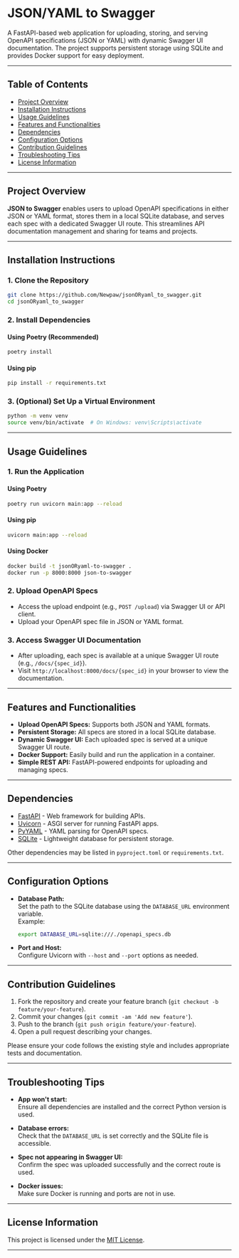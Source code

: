 # JSON/YAML to Swagger

A FastAPI-based web application for uploading, storing, and serving OpenAPI specifications (JSON or YAML) with dynamic Swagger UI documentation. The project supports persistent storage using SQLite and provides Docker support for easy deployment.

---

## Table of Contents

- [Project Overview](#project-overview)
- [Installation Instructions](#installation-instructions)
- [Usage Guidelines](#usage-guidelines)
- [Features and Functionalities](#features-and-functionalities)
- [Dependencies](#dependencies)
- [Configuration Options](#configuration-options)
- [Contribution Guidelines](#contribution-guidelines)
- [Troubleshooting Tips](#troubleshooting-tips)
- [License Information](#license-information)

---

## Project Overview

**JSON to Swagger** enables users to upload OpenAPI specifications in either JSON or YAML format, stores them in a local SQLite database, and serves each spec with a dedicated Swagger UI route. This streamlines API documentation management and sharing for teams and projects.

---

## Installation Instructions

### 1. Clone the Repository

```bash
git clone https://github.com/Newpaw/jsonORyaml_to_swagger.git
cd jsonORyaml_to_swagger
```

### 2. Install Dependencies

#### Using Poetry (Recommended)

```bash
poetry install
```

#### Using pip

```bash
pip install -r requirements.txt
```

### 3. (Optional) Set Up a Virtual Environment

```bash
python -m venv venv
source venv/bin/activate  # On Windows: venv\Scripts\activate
```

---

## Usage Guidelines

### 1. Run the Application

#### Using Poetry

```bash
poetry run uvicorn main:app --reload
```

#### Using pip

```bash
uvicorn main:app --reload
```

#### Using Docker

```bash
docker build -t jsonORyaml-to-swagger .
docker run -p 8000:8000 json-to-swagger
```

### 2. Upload OpenAPI Specs

- Access the upload endpoint (e.g., `POST /upload`) via Swagger UI or API client.
- Upload your OpenAPI spec file in JSON or YAML format.

### 3. Access Swagger UI Documentation

- After uploading, each spec is available at a unique Swagger UI route (e.g., `/docs/{spec_id}`).
- Visit `http://localhost:8000/docs/{spec_id}` in your browser to view the documentation.

---

## Features and Functionalities

- **Upload OpenAPI Specs:** Supports both JSON and YAML formats.
- **Persistent Storage:** All specs are stored in a local SQLite database.
- **Dynamic Swagger UI:** Each uploaded spec is served at a unique Swagger UI route.
- **Docker Support:** Easily build and run the application in a container.
- **Simple REST API:** FastAPI-powered endpoints for uploading and managing specs.

---

## Dependencies

- [FastAPI](https://fastapi.tiangolo.com/) - Web framework for building APIs.
- [Uvicorn](https://www.uvicorn.org/) - ASGI server for running FastAPI apps.
- [PyYAML](https://pyyaml.org/) - YAML parsing for OpenAPI specs.
- [SQLite](https://www.sqlite.org/) - Lightweight database for persistent storage.

Other dependencies may be listed in `pyproject.toml` or `requirements.txt`.

---

## Configuration Options

- **Database Path:**  
  Set the path to the SQLite database using the `DATABASE_URL` environment variable.  
  Example:
  ```bash
  export DATABASE_URL=sqlite:///./openapi_specs.db
  ```

- **Port and Host:**  
  Configure Uvicorn with `--host` and `--port` options as needed.

---

## Contribution Guidelines

1. Fork the repository and create your feature branch (`git checkout -b feature/your-feature`).
2. Commit your changes (`git commit -am 'Add new feature'`).
3. Push to the branch (`git push origin feature/your-feature`).
4. Open a pull request describing your changes.

Please ensure your code follows the existing style and includes appropriate tests and documentation.

---

## Troubleshooting Tips

- **App won't start:**  
  Ensure all dependencies are installed and the correct Python version is used.

- **Database errors:**  
  Check that the `DATABASE_URL` is set correctly and the SQLite file is accessible.

- **Spec not appearing in Swagger UI:**  
  Confirm the spec was uploaded successfully and the correct route is used.

- **Docker issues:**  
  Make sure Docker is running and ports are not in use.

---

## License Information

This project is licensed under the [MIT License](LICENSE).

---